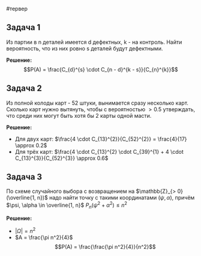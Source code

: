 #тервер 
## Задача 1
Из партии в n деталей имеется d дефектных, k - на контроль. Найти вероятность, что из них ровно s деталей будут дефектными.

**Решение:**
$$P(A) = \frac{C_{d}^{s} \cdot C_{n - d}^{k - s}}{C_{n}^{k}}$$

## Задача 2
Из полной колоды карт - 52 штуки, вынимается сразу несколько карт. Сколько карт нужно вытянуть, чтобы с вероятностью $> 0.5$ утверждать, что среди них могут быть хотя бы 2 карты одной масти.

**Решение:**
- Для двух карт: $\frac{4 \cdot C_{13}^{2}}{C_{52}^{2}} = \frac{4}{17} \approx 0.2$
- Для трёх карт: $\frac{4 \cdot C_{13}^{2} \cdot C_{39}^{1} + 4 \cdot C_{13}^{3}}{C_{52}^{3}} \approx 0.6$

## Задача 3
По схеме случайного выбора с возвращением на $\mathbb{Z}_{> 0}(\overline{1, n})$ надо найти точку с такими координатами $(\psi, \alpha)$, причём $\psi, \alpha \in \overline{1, n}$
$P_n(\psi^2 + \alpha^2) \leq n^2$

**Решение:**
- $|\Omega| = n^2$
- $A = \frac{\pi n^2}{4}$
$$P(A) = \frac{\frac{\pi n^2}{4}}{n^2}$$